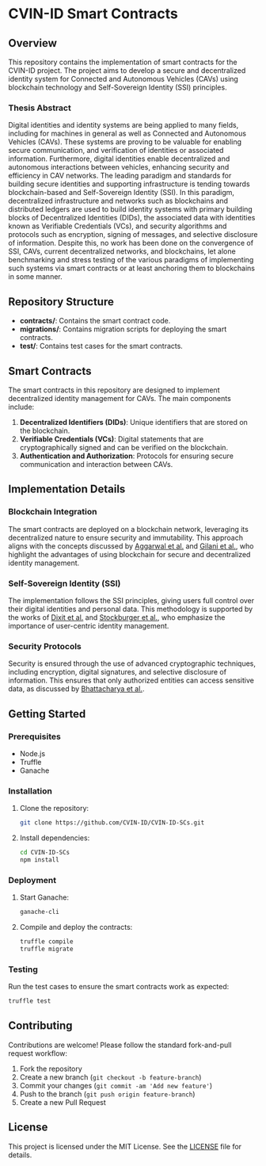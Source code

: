 
# CVIN-ID Smart Contracts

## Overview
This repository contains the implementation of smart contracts for the CVIN-ID project. The project aims to develop a secure and decentralized identity system for Connected and Autonomous Vehicles (CAVs) using blockchain technology and Self-Sovereign Identity (SSI) principles. 

### Thesis Abstract
Digital identities and identity systems are being applied to many fields, including for machines in general as well as Connected and Autonomous Vehicles (CAVs). These systems are proving to be valuable for enabling secure communication, and verification of identities or associated information. Furthermore, digital identities enable decentralized and autonomous interactions between vehicles, enhancing security and efficiency in CAV networks. The leading paradigm and standards for building secure identities and supporting infrastructure is tending towards blockchain-based and Self-Sovereign Identity (SSI). In this paradigm, decentralized infrastructure and networks such as blockchains and distributed ledgers are used to build identity systems with primary building blocks of Decentralized Identities (DIDs), the associated data with identities known as Verifiable Credentials (VCs), and security algorithms and protocols such as encryption, signing of messages, and selective disclosure of information. Despite this, no work has been done on the convergence of SSI, CAVs, current decentralized networks, and blockchains, let alone benchmarking and stress testing of the various paradigms of implementing such systems via smart contracts or at least anchoring them to blockchains in some manner.

## Repository Structure

- **contracts/**: Contains the smart contract code.
- **migrations/**: Contains migration scripts for deploying the smart contracts.
- **test/**: Contains test cases for the smart contracts.

## Smart Contracts

The smart contracts in this repository are designed to implement decentralized identity management for CAVs. The main components include:

1. **Decentralized Identifiers (DIDs)**: Unique identifiers that are stored on the blockchain.
2. **Verifiable Credentials (VCs)**: Digital statements that are cryptographically signed and can be verified on the blockchain.
3. **Authentication and Authorization**: Protocols for ensuring secure communication and interaction between CAVs.

## Implementation Details

### Blockchain Integration
The smart contracts are deployed on a blockchain network, leveraging its decentralized nature to ensure security and immutability. This approach aligns with the concepts discussed by [Aggarwal et al.](https://dx.doi.org/10.1109/CCiCT56684.2022.00067) and [Gilani et al.](https://dx.doi.org/10.1109/BRAINS49436.2020.9223312), who highlight the advantages of using blockchain for secure and decentralized identity management.

### Self-Sovereign Identity (SSI)
The implementation follows the SSI principles, giving users full control over their digital identities and personal data. This methodology is supported by the works of [Dixit et al.](https://dx.doi.org/10.1109/LCN53696.2022.9843700) and [Stockburger et al.](https://dx.doi.org/10.1016/J.BCRA.2021.100014), who emphasize the importance of user-centric identity management.

### Security Protocols
Security is ensured through the use of advanced cryptographic techniques, including encryption, digital signatures, and selective disclosure of information. This ensures that only authorized entities can access sensitive data, as discussed by [Bhattacharya et al.](https://dx.doi.org/10.1109/ISNCC49221.2020.9297357).

## Getting Started

### Prerequisites
- Node.js
- Truffle
- Ganache

### Installation
1. Clone the repository:
   ```bash
   git clone https://github.com/CVIN-ID/CVIN-ID-SCs.git
   ```
2. Install dependencies:
   ```bash
   cd CVIN-ID-SCs
   npm install
   ```

### Deployment
1. Start Ganache:
   ```bash
   ganache-cli
   ```
2. Compile and deploy the contracts:
   ```bash
   truffle compile
   truffle migrate
   ```

### Testing
Run the test cases to ensure the smart contracts work as expected:
```bash
truffle test
```

## Contributing
Contributions are welcome! Please follow the standard fork-and-pull request workflow:
1. Fork the repository
2. Create a new branch (`git checkout -b feature-branch`)
3. Commit your changes (`git commit -am 'Add new feature'`)
4. Push to the branch (`git push origin feature-branch`)
5. Create a new Pull Request

## License
This project is licensed under the MIT License. See the [LICENSE](LICENSE) file for details.
